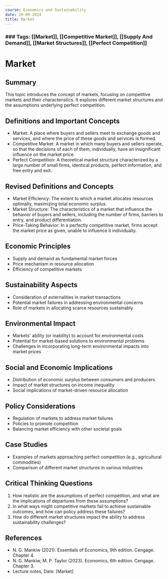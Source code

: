 ```yaml
---
course: Economics and Sustainability
date: 29-09-2024
title: Market
---
```

### ### Tags: [[Market]], [[Competitive Market]], [[Supply And Demand]], [[Market Structures]], [[Perfect Competition]]
# Market

## Summary

This topic introduces the concept of markets, focusing on competitive markets and their characteristics. It explores different market structures and the assumptions underlying perfect competition.

## Definitions and Important Concepts

- Market: A place where buyers and sellers meet to exchange goods and services, and where the price of these goods and services is formed.
- Competitive Market: A market in which many buyers and sellers operate, so that the decisions of each of them, individually, have an insignificant influence on the market price.
- Perfect Competition: A theoretical market structure characterized by a large number of small firms, identical products, perfect information, and free entry and exit.

## Revised Definitions and Concepts

- Market Efficiency: The extent to which a market allocates resources optimally, maximizing total economic surplus.
- Market Structure: The characteristics of a market that influence the behavior of buyers and sellers, including the number of firms, barriers to entry, and product differentiation.
- Price-Taking Behavior: In a perfectly competitive market, firms accept the market price as given, unable to influence it individually.

## Economic Principles

- Supply and demand as fundamental market forces
- Price mechanism in resource allocation
- Efficiency of competitive markets

## Sustainability Aspects

- Consideration of externalities in market transactions
- Potential market failures in addressing environmental concerns
- Role of markets in allocating scarce resources sustainably

## Environmental Impact

- Markets' ability (or inability) to account for environmental costs
- Potential for market-based solutions to environmental problems
- Challenges in incorporating long-term environmental impacts into market prices

## Social and Economic Implications

- Distribution of economic surplus between consumers and producers
- Impact of market structures on income inequality
- Social implications of market-driven resource allocation

## Policy Considerations

- Regulation of markets to address market failures
- Policies to promote competition
- Balancing market efficiency with other societal goals

## Case Studies

- Examples of markets approaching perfect competition (e.g., agricultural commodities)
- Comparison of different market structures in various industries

## Critical Thinking Questions

1. How realistic are the assumptions of perfect competition, and what are the implications of departures from these assumptions?
2. In what ways might competitive markets fail to achieve sustainable outcomes, and how can policy address these failures?
3. How do different market structures impact the ability to address sustainability challenges?

## References

- N. G. Mankiw (2021). Essentials of Economics, 9th edition. Cengage. Chapter 4.
- N. G. Mankiw, M. P. Taylor (2023). Economics, 6th edition. Cengage. Chapter 3.
- Lecture notes, Date: [Market]